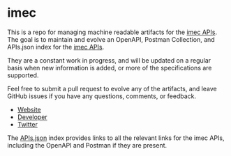 # imecThis is a repo for managing machine readable artifacts for the [imec APIs](https://www.imec-int.com). The goal is to maintain and evolve an OpenAPI, Postman Collection, and APIs.json index for the [imec APIs](https://www.imec-int.com).They are a constant work in progress, and will be updated on a regular basis when new information is added, or more of the specifications are supported.Feel free to submit a pull request to evolve any of the artifacts, and leave GitHub issues if you have any questions, comments, or feedback.- [Website](https://www.imec-int.com)- [Developer](https://www.imec-int.com)- [Twitter](https://twitter.com/imec_int)The [APIs.json](https://github.com/api-evangelist/imec/blob/master/apis.json) index provides links to all the relevant links for the imec APIs, including the OpenAPI and Postman if they are present.